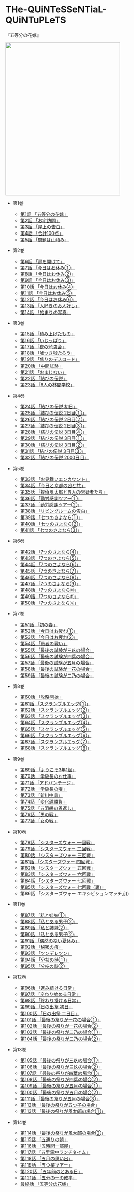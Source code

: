 # THe-QUiNTeSSeNTiaL-QUiNTuPLeTS

『五等分の花嫁』

<image src=https://user-images.githubusercontent.com/3541096/80665775-59f33680-8ad5-11ea-9e93-3a998e197db7.png width=360 height=480>


- 第1巻

  - [第1話 「五等分の花嫁」](https://github.com/kako-jun/THe-QUiNTeSSeNTiaL-QUiNTuPLeTS/wiki/%E7%AC%AC1%E8%A9%B1-%E3%80%8C%E4%BA%94%E7%AD%89%E5%88%86%E3%81%AE%E8%8A%B1%E5%AB%81%E3%80%8D)
  - [第2話 「お宅訪問」](https://github.com/kako-jun/THe-QUiNTeSSeNTiaL-QUiNTuPLeTS/wiki/%E7%AC%AC2%E8%A9%B1-%E3%80%8C%E3%81%8A%E5%AE%85%E8%A8%AA%E5%95%8F%E3%80%8D)
  - [第3話 「屋上の告白」](https://github.com/kako-jun/THe-QUiNTeSSeNTiaL-QUiNTuPLeTS/wiki/%E7%AC%AC3%E8%A9%B1-%E3%80%8C%E5%B1%8B%E4%B8%8A%E3%81%AE%E5%91%8A%E7%99%BD%E3%80%8D)
  - [第4話 「合計100点」](https://github.com/kako-jun/THe-QUiNTeSSeNTiaL-QUiNTuPLeTS/wiki/%E7%AC%AC4%E8%A9%B1-%E3%80%8C%E5%90%88%E8%A8%88100%E7%82%B9%E3%80%8D)
  - [第5話 「問題は山積み」](https://github.com/kako-jun/THe-QUiNTeSSeNTiaL-QUiNTuPLeTS/wiki/%E7%AC%AC5%E8%A9%B1-%E3%80%8C%E5%95%8F%E9%A1%8C%E3%81%AF%E5%B1%B1%E7%A9%8D%E3%81%BF%E3%80%8D)

- 第2巻

  - [第6話 「扉を開けて」](https://github.com/kako-jun/THe-QUiNTeSSeNTiaL-QUiNTuPLeTS/wiki/%E7%AC%AC6%E8%A9%B1-%E3%80%8C%E6%89%89%E3%82%92%E9%96%8B%E3%81%91%E3%81%A6%E3%80%8D)
  - [第7話 「今日はお休み①」](https://github.com/kako-jun/THe-QUiNTeSSeNTiaL-QUiNTuPLeTS/wiki/%E7%AC%AC7%E8%A9%B1-%E3%80%8C%E4%BB%8A%E6%97%A5%E3%81%AF%E3%81%8A%E4%BC%91%E3%81%BF%E2%91%A0%E3%80%8D)
  - [第8話 「今日はお休み②」](https://github.com/kako-jun/THe-QUiNTeSSeNTiaL-QUiNTuPLeTS/wiki/%E7%AC%AC8%E8%A9%B1-%E3%80%8C%E4%BB%8A%E6%97%A5%E3%81%AF%E3%81%8A%E4%BC%91%E3%81%BF%E2%91%A1%E3%80%8D)
  - [第9話 「今日はお休み③」](https://github.com/kako-jun/THe-QUiNTeSSeNTiaL-QUiNTuPLeTS/wiki/%E7%AC%AC9%E8%A9%B1-%E3%80%8C%E4%BB%8A%E6%97%A5%E3%81%AF%E3%81%8A%E4%BC%91%E3%81%BF%E2%91%A2%E3%80%8D)
  - [第10話 「今日はお休み④」](https://github.com/kako-jun/THe-QUiNTeSSeNTiaL-QUiNTuPLeTS/wiki/%E7%AC%AC10%E8%A9%B1-%E3%80%8C%E4%BB%8A%E6%97%A5%E3%81%AF%E3%81%8A%E4%BC%91%E3%81%BF%E2%91%A3%E3%80%8D)
  - [第11話 「今日はお休み⑤」](https://github.com/kako-jun/THe-QUiNTeSSeNTiaL-QUiNTuPLeTS/wiki/%E7%AC%AC11%E8%A9%B1-%E3%80%8C%E4%BB%8A%E6%97%A5%E3%81%AF%E3%81%8A%E4%BC%91%E3%81%BF%E2%91%A4%E3%80%8D)
  - [第12話 「今日はお休み⑥」](https://github.com/kako-jun/THe-QUiNTeSSeNTiaL-QUiNTuPLeTS/wiki/%E7%AC%AC12%E8%A9%B1-%E3%80%8C%E4%BB%8A%E6%97%A5%E3%81%AF%E3%81%8A%E4%BC%91%E3%81%BF%E2%91%A5%E3%80%8D)
  - [第13話 「人好きのお人好し」](https://github.com/kako-jun/THe-QUiNTeSSeNTiaL-QUiNTuPLeTS/wiki/%E7%AC%AC13%E8%A9%B1-%E3%80%8C%E4%BA%BA%E5%A5%BD%E3%81%8D%E3%81%AE%E3%81%8A%E4%BA%BA%E5%A5%BD%E3%81%97%E3%80%8D)
  - [第14話 「始まりの写真」](https://github.com/kako-jun/THe-QUiNTeSSeNTiaL-QUiNTuPLeTS/wiki/%E7%AC%AC14%E8%A9%B1-%E3%80%8C%E5%A7%8B%E3%81%BE%E3%82%8A%E3%81%AE%E5%86%99%E7%9C%9F%E3%80%8D)

- 第3巻

  - [第15話 「積み上げたもの」](https://github.com/kako-jun/THe-QUiNTeSSeNTiaL-QUiNTuPLeTS/wiki/%E7%AC%AC15%E8%A9%B1-%E3%80%8C%E7%A9%8D%E3%81%BF%E4%B8%8A%E3%81%92%E3%81%9F%E3%82%82%E3%81%AE%E3%80%8D)
  - [第16話 「いじっぱり」]()
  - [第17話 「夜の勉強会」]()
  - [第18話 「嘘つき嘘たろう」]()
  - [第19話 「焦りのデスロード」]()
  - [第20話 「中間試験」]()
  - [第21話 「おまじない」]()
  - [第22話 「結びの伝説」]()
  - [第23話 「6人の林間学校」]()
  
- 第4巻

  - [第24話 「結びの伝説 初日」]()
  - [第25話 「結びの伝説 2日目①」]()
  - [第26話 「結びの伝説 2日目②」]()
  - [第27話 「結びの伝説 2日目③」]()
  - [第28話 「結びの伝説 3日目④」]()
  - [第29話 「結びの伝説 3日目①」]()
  - [第30話 「結びの伝説 3日目②」]()
  - [第31話 「結びの伝説 3日目③」]()
  - [第32話 「結びの伝説 2000日目」]()
  
- 第5巻

  - [第33話 「お見舞いエンカウント」]()
  - [第34話 「今日と京都の凶と共」]()
  - [第35話 「探偵風太郎と五人の容疑者たち」]()
  - [第36話 「勤労感謝ツアー①」]()
  - [第37話 「勤労感謝ツアー②」]()
  - [第38話 「リビングルームの告白」]()
  - [第39話 「七つのさよなら①」]()
  - [第40話 「七つのさよなら②」]()
  - [第41話 「七つのさよなら③」]()
  
- 第6巻

  - [第42話 「7つのさよなら④」]()
  - [第43話 「7つのさよなら⑤」]()
  - [第44話 「7つのさよなら⑥」]()
  - [第45話 「7つのさよなら⑦」]()
  - [第46話 「7つのさよなら⑧」]()
  - [第47話 「7つのさよなら⑨」]()
  - [第48話 「7つのさよなら⑩」]()
  - [第49話 「7つのさよなら⑪」]()
  - [第50話 「7つのさよなら⑫」]()
  
- 第7巻

  - [第51話 「初の春」]()
  - [第52話 「今日はお疲れ①」]()
  - [第53話 「今日はお疲れ②」]()
  - [第54話 「愚者の戦い」]()
  - [第55話 「最後の試験が三玖の場合」]()
  - [第56話 「最後の試験が四葉の場合」]()
  - [第57話 「最後の試験が五月の場合」]()
  - [第58話 「最後の試験が一花の場合」]()
  - [第59話 「最後の試験が二乃の場合」]()
  
- 第8巻

  - [第60話 「攻略開始」]()
  - [第61話 「スクランブルエッグ①」]()
  - [第62話 「スクランブルエッグ②」]()
  - [第63話 「スクランブルエッグ③」]()
  - [第64話 「スクランブルエッグ④」]()
  - [第65話 「スクランブルエッグ⑤」]()
  - [第66話 「スクランブルエッグ⑥」]()
  - [第67話 「スクランブルエッグ⑦」]()
  - [第68話 「スクランブルエッグ⑧」]()
  
- 第9巻

  - [第69話 「ようこそ3年1組」]()
  - [第70話 「学級長のお仕事」]()
  - [第71話 「アドバンテージ」]()
  - [第72話 「学級長の噂」]()
  - [第73話 「新川中島」]()
  - [第74話 「変化球勝負」]()
  - [第75話 「五羽鶴の恩返し」]()
  - [第76話 「男の戦」]()
  - [第77話 「女の戦」]()
  
- 第10巻

  - [第78話 「シスターズウォー 一回戦」]()
  - [第79話 「シスターズウォー 二回戦」]()
  - [第80話 「シスターズウォー 三回戦」]()
  - [第81話 「シスターズウォー 四回戦」]()
  - [第82話 「シスターズウォー 五回戦」]()
  - [第83話 「シスターズウォー 六回戦」]()
  - [第84話 「シスターズウォー 七回戦」]()
  - [第85話 「シスターズウォー 七回戦（裏）」]()
  - 第86話 「シスターズウォー エキシビションマッチ」]()
  
- 第11巻

  - [第87話 「私と姉妹①」]()
  - [第88話 「私とある男子②」]()
  - [第89話 「私と姉妹②」]()
  - [第90話 「私とある男子②」]()
  - [第91話 「偶然のない夏休み」]()
  - [第92話 「秘密の痕」]()
  - [第93話 「ツンデレツン」]()
  - [第94話 「分枝の時①」]()
  - [第95話 「分枝の時②」]()
  
- 第12巻

  - [第96話 「進み続ける日常」]()
  - [第97話 「変わり始める日常」]()
  - [第98話 「終わり掛ける日常」]()
  - [第99話 「日の出祭 初日」]()
  - [第100話 「日の出祭 二日目」]()
  - [第101話 「最後の祭りが一花の場合①」]()
  - [第102話 「最後の祭りが一花の場合②」]()
  - [第103話 「最後の祭りが二乃の場合①」]()
  - [第104話 「最後の祭りが二乃の場合②」]()
  
- 第13巻

  - [第105話 「最後の祭りが三玖の場合①」]()
  - [第106話 「最後の祭りが三玖の場合②」]()
  - [第107話 「最後の祭りが四葉の場合①」]()
  - [第108話 「最後の祭りが四葉の場合②」]()
  - [第109話 「最後の祭りが五月の場合①」]()
  - [第100話 「最後の祭りが五月の場合②」]()
  - [第111話 「最後の祭りが五月の場合③」]()
  - [第112話 「最後の祭りが五つ子の場合」]()
  - [第113話 「最後の祭りが風太郎の場合①」]()
  
- 第14巻

  - [第114話 「最後の祭りが風太郎の場合②」]()
  - [第115話 「五通りの朝」]()
  - [第116話 「五時間一部屋」]()
  - [第117話 「五里霧中ランチタイム」]()
  - [第118話 「五月の思い出」]()
  - [第119話 「五つ星ツアー」]()
  - [第120話 「五年前のとある日」]()
  - [第121話 「五分の一の確率」]()
  - [最終話 「五等分の花嫁」]()
